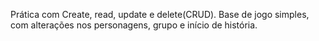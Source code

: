 Prática com Create, read, update e delete(CRUD). 
Base de jogo simples, com alterações nos personagens, grupo e início de história.